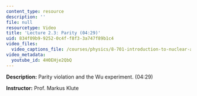 ```yaml
---
content_type: resource
description: ''
file: null
resourcetype: Video
title: 'Lecture 2.3: Parity (04:29)'
uid: 834f09b9-9252-0c4f-f8f3-3a747f89b1c4
video_files:
  video_captions_file: /courses/physics/8-701-introduction-to-nuclear-and-particle-physics-fall-2020/video-lectures/chapter-2.-symmetries/lecture-2.3-parity-04-29/4H0EHje2QbQ.vtt
video_metadata:
  youtube_id: 4H0EHje2QbQ
---
```


**Description:** Parity violation and the Wu experiment. (04:29)

**Instructor:** Prof. Markus Klute